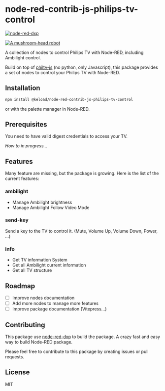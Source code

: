 # node-red-contrib-js-philips-tv-control

[![node-red-dxp](https://badgen.net/badge/Build%20with/node-red-dxp)](https://www.npmjs.com/package/@keload/node-red-dxp)

[![A mushroom-head robot](https://badgen.net/npm/v/@keload/node-red-dxp)](https://www.npmjs.com/package/@keload/node-red-dxp)


A collection of nodes to control Philips TV with Node-RED, including Ambilight control.

Build on top of [philtv-js](https://github.com/clement-berard/philtv-js) (no python, only Javascript), this package provides a set of nodes to control your Philips TV with Node-RED.

## Installation

```bash
npm install @keload/node-red-contrib-js-philips-tv-control
```

or with the palette manager in Node-RED.

## Prerequisites

You need to have valid digest credentials to access your TV.

_How to in progress..._

## Features

Many feature are missing, but the package is growing. Here is the list of the current features:

### ambilight

- Manage Ambilight brightness
- Manage Ambilight Follow Video Mode

### send-key

Send a key to the TV to control it. (Mute, Volume Up, Volume Down, Power, ...)

### info

- Get TV information System
- Get all Ambilight current information
- Get all TV structure

## Roadmap

- [ ] Improve nodes documentation
- [ ] Add more nodes to manage more features
- [ ] Improve package documentation (Vitepress...)

## Contributing

This package use [node-red-dxp](https://www.npmjs.com/package/@keload/node-red-dxp) to build the package.
A crazy fast and easy way to build Node-RED package.

Please feel free to contribute to this package by creating issues or pull requests.

## License

MIT
